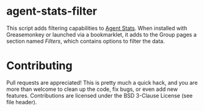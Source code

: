 # agent-stats-filter
This script adds filtering capabilities to [Agent Stats](https://agent-stats.com/). When installed with Greasemonkey or launched via a bookmarklet, it adds to the Group pages a section named *Filters*, which contains options to filter the data.

# Contributing
Pull requests are appreciated! This is pretty much a quick hack, and you are more than welcome to clean up the code, fix bugs, or even add new features. Contributions are licensed under the BSD 3-Clause License (see file header).
